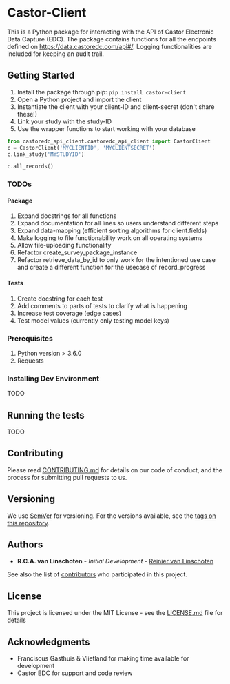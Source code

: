 # Castor-Client

This is a Python package for interacting with the API of Castor Electronic Data Capture (EDC).
The package contains functions for all the endpoints defined on https://data.castoredc.com/api#/.
Logging functionalities are included for keeping an audit trail.

## Getting Started

1. Install the package through pip: `pip install castor-client`
2. Open a Python project and import the client
3. Instantiate the client with your client-ID and client-secret (don't share these!)
4. Link your study with the study-ID
5. Use the wrapper functions to start working with your database

```python
from castoredc_api_client.castoredc_api_client import CastorClient
c = CastorClient('MYCLIENTID', 'MYCLIENTSECRET')
c.link_study('MYSTUDYID')

c.all_records()
```

### TODOs

#### Package
1. Expand docstrings for all functions
2. Expand documentation for all lines so users understand different steps
3. Expand data-mapping (efficient sorting algorithms for client.fields)
4. Make logging to file functionability work on all operating systems
5. Allow file-uploading functionality
6. Refactor create_survey_package_instance
7. Refactor retrieve_data_by_id to only work for the intentioned use case and create a different function for the usecase of record_progress

#### Tests
1. Create docstring for each test
2. Add comments to parts of tests to clarify what is happening
3. Increase test coverage (edge cases)
4. Test model values (currently only testing model keys)

### Prerequisites

1. Python version > 3.6.0
2. Requests

### Installing Dev Environment

TODO

## Running the tests

TODO

## Contributing

Please read [CONTRIBUTING.md](https://gist.github.com/PurpleBooth/b24679402957c63ec426) for details on our code of conduct, and the process for submitting pull requests to us.

## Versioning

We use [SemVer](http://semver.org/) for versioning. For the versions available, see the [tags on this repository](https://github.com/your/project/tags). 

## Authors

* **R.C.A. van Linschoten** - *Initial Development* - [Reinier van Linschoten](https://github.com/reiniervlinschoten)

See also the list of [contributors](https://github.com/your/project/contributors) who participated in this project.

## License

This project is licensed under the MIT License - see the [LICENSE.md](LICENSE.md) file for details

## Acknowledgments

* Franciscus Gasthuis & Vlietland for making time available for development  
* Castor EDC for support and code review


